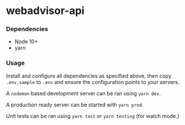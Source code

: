 # webadvisor-api

### Dependencies
- Node 10+
- yarn

### Usage
Install and configure all dependencies as specified above, then copy `.env.sample` to `.env` and ensure the configuration points to your servers. 

A `nodemon` based development server can be ran using `yarn dev`.

A production ready server can be started with `yarn prod`.

Unit tests can be ran using `yarn test` or `yarn testing` (for watch mode.)
